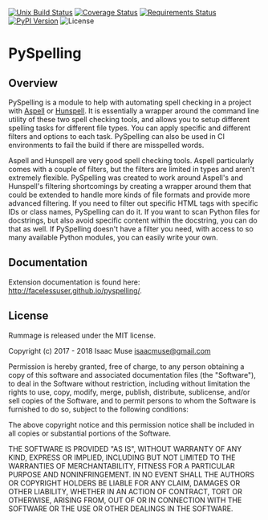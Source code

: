 [![Unix Build Status][travis-image]][travis-link]
[![Coverage Status][codecov-image]][codecov-link]
[![Requirements Status][requires-image]][requires-link]
[![PyPI Version][pypi-image]][pypi-link]
![License][license-image-mit]

# PySpelling

## Overview

PySpelling is a module to help with automating spell checking in a project with [Aspell][aspell] or [Hunspell][hunspell]. It is essentially a wrapper around the command line utility of these two spell checking tools, and allows you to setup different spelling tasks for different file types. You can apply specific and different filters and options to each task. PySpelling can also be used in CI environments to fail the build if there are misspelled words.

Aspell and Hunspell are very good spell checking tools. Aspell particularly comes with a couple of filters, but the filters are limited in types and aren't extremely flexible. PySpelling was created to work around Aspell's and Hunspell's filtering shortcomings by creating a wrapper around them that could be extended to handle more kinds of file formats and provide more advanced filtering. If you need to filter out specific HTML tags with specific IDs or class names, PySpelling can do it. If you want to scan Python files for docstrings, but also avoid specific content within the docstring, you can do that as well. If PySpelling doesn't have a filter you need, with access to so many available Python modules, you can easily write your own.

## Documentation

Extension documentation is found here: http://facelessuser.github.io/pyspelling/.

## License

Rummage is released under the MIT license.

Copyright (c) 2017 - 2018 Isaac Muse <isaacmuse@gmail.com>

Permission is hereby granted, free of charge, to any person obtaining a copy of this software and associated documentation files (the "Software"), to deal in the Software without restriction, including without limitation the rights to use, copy, modify, merge, publish, distribute, sublicense, and/or sell copies of the Software, and to permit persons to whom the Software is furnished to do so, subject to the following conditions:

The above copyright notice and this permission notice shall be included in all copies or substantial portions of the Software.

THE SOFTWARE IS PROVIDED "AS IS", WITHOUT WARRANTY OF ANY KIND, EXPRESS OR IMPLIED, INCLUDING BUT NOT LIMITED TO THE WARRANTIES OF MERCHANTABILITY, FITNESS FOR A PARTICULAR PURPOSE AND NONINFRINGEMENT. IN NO EVENT SHALL THE AUTHORS OR COPYRIGHT HOLDERS BE LIABLE FOR ANY CLAIM, DAMAGES OR OTHER LIABILITY, WHETHER IN AN ACTION OF CONTRACT, TORT OR OTHERWISE, ARISING FROM, OUT OF OR IN CONNECTION WITH THE SOFTWARE OR THE USE OR OTHER DEALINGS IN THE SOFTWARE.

[aspell]: http://aspell.net/
[hunspell]: http://hunspell.github.io/

[codecov-image]: https://img.shields.io/codecov/c/github/facelessuser/pyspelling/master.svg
[codecov-link]: https://codecov.io/github/facelessuser/pyspelling
[travis-image]: https://img.shields.io/travis/facelessuser/pyspelling/master.svg?label=Unix%20Build
[travis-link]: https://travis-ci.org/facelessuser/pyspelling
[requires-image]: https://img.shields.io/requires/github/facelessuser/pyspelling/master.svg
[requires-link]: https://requires.io/github/facelessuser/pyspelling/requirements/?branch=master
[pypi-image]: https://img.shields.io/pypi/v/pyspelling.svg
[pypi-link]: https://pypi.python.org/pypi/pyspelling
[license-image-mit]: https://img.shields.io/badge/license-MIT-blue.svg
